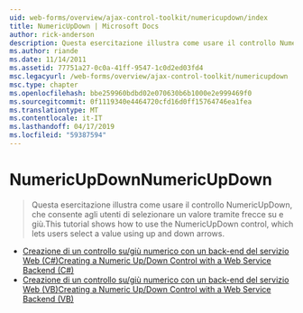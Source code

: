```yaml
---
uid: web-forms/overview/ajax-control-toolkit/numericupdown/index
title: NumericUpDown | Microsoft Docs
author: rick-anderson
description: Questa esercitazione illustra come usare il controllo NumericUpDown, che consente agli utenti di selezionare un valore tramite frecce su e giù.
ms.author: riande
ms.date: 11/14/2011
ms.assetid: 77751a27-0c0a-41ff-9547-1c0d2ed03fd4
msc.legacyurl: /web-forms/overview/ajax-control-toolkit/numericupdown
msc.type: chapter
ms.openlocfilehash: bbe259960bdbd02e070630b6b1000e2e999469f0
ms.sourcegitcommit: 0f1119340e4464720cfd16d0ff15764746ea1fea
ms.translationtype: MT
ms.contentlocale: it-IT
ms.lasthandoff: 04/17/2019
ms.locfileid: "59387594"
---
```

# <a name="numericupdown"></a><span data-ttu-id="6f91b-103">NumericUpDown</span><span class="sxs-lookup"><span data-stu-id="6f91b-103">NumericUpDown</span></span>

> <span data-ttu-id="6f91b-104">Questa esercitazione illustra come usare il controllo NumericUpDown, che consente agli utenti di selezionare un valore tramite frecce su e giù.</span><span class="sxs-lookup"><span data-stu-id="6f91b-104">This tutorial shows how to use the NumericUpDown control, which lets users select a value using up and down arrows.</span></span>


- [<span data-ttu-id="6f91b-105">Creazione di un controllo su/giù numerico con un back-end del servizio Web (C#)</span><span class="sxs-lookup"><span data-stu-id="6f91b-105">Creating a Numeric Up/Down Control with a Web Service Backend (C#)</span></span>](creating-a-numeric-up-down-control-with-a-web-service-backend-cs.md)
- [<span data-ttu-id="6f91b-106">Creazione di un controllo su/giù numerico con un back-end del servizio Web (VB)</span><span class="sxs-lookup"><span data-stu-id="6f91b-106">Creating a Numeric Up/Down Control with a Web Service Backend (VB)</span></span>](creating-a-numeric-up-down-control-with-a-web-service-backend-vb.md)
